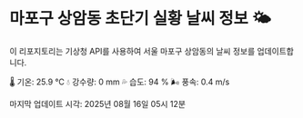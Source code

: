 
# 마포구 상암동 초단기 실황 날씨 정보 🌤️

이 리포지토리는 기상청 API를 사용하여 서울 마포구 상암동의 날씨 정보를 업데이트합니다. 

🌡️ 기온: 25.9 ℃
💧 강수량: 0 mm
💦 습도: 94 %
🌬️ 풍속: 0.4 m/s

마지막 업데이트 시각: 2025년 08월 16일 05시 12분    
